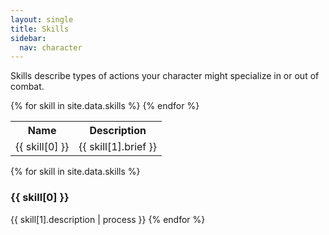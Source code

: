 ```yaml
---
layout: single
title: Skills
sidebar:
  nav: character
---
```


Skills describe types of actions your character might specialize in or out of combat.

<table>
  <tr>
    <th>Name</th>
    <th>Description</th>
  </tr>
{% for skill in site.data.skills %}
  <tr>
    <td>{{ skill[0] }}</td>
    <td>{{ skill[1].brief }}</td>
  </tr>
{% endfor %}
</table>

{% for skill in site.data.skills %}
  <h3>{{ skill[0] }}</h3>
  {{ skill[1].description | process }}
{% endfor %}